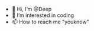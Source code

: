 - 👋 Hi, I’m @Deep
- 👀 I’m interested in coding
- 📫 How to reach me "youknow"

<!---
sandeepcsy/sandeepcsy is a ✨ special ✨ repository because its `README.md` (this file) appears on your GitHub profile.
You can click the Preview link to take a look at your changes.
--->

